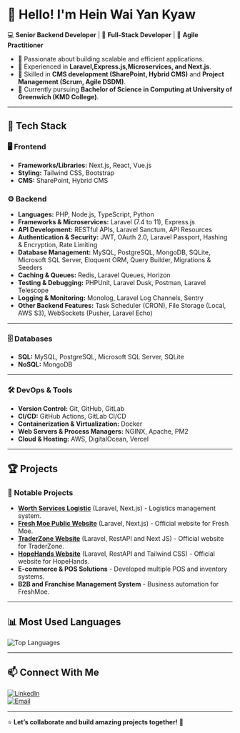 # 👋 Hello! I'm Hein Wai Yan Kyaw

💻 **Senior Backend Developer** | 🎨 **Full-Stack Developer** | 🚀 **Agile Practitioner**

- 🔹 Passionate about building scalable and efficient applications.
- 🔹 Experienced in **Laravel,Express.js,Microservices, and Next.js**.
- 🔹 Skilled in **CMS development (SharePoint, Hybrid CMS)** and **Project Management (Scrum, Agile DSDM)**.
- 🔹 Currently pursuing **Bachelor of Science in Computing at University of Greenwich (KMD College)**.

---

## 🔧 Tech Stack  

### 🖥️ **Frontend**  
- **Frameworks/Libraries:** Next.js, React, Vue.js  
- **Styling:** Tailwind CSS, Bootstrap  
- **CMS:** SharePoint, Hybrid CMS  

### ⚙️ **Backend**

* **Languages:** PHP, Node.js, TypeScript, Python
* **Frameworks & Microservices:** Laravel (7.4 to 11), Express.js
* **API Development:** RESTful APIs, Laravel Sanctum, API Resources
* **Authentication & Security:** JWT, OAuth 2.0, Laravel Passport, Hashing & Encryption, Rate Limiting
* **Database Management:** MySQL, PostgreSQL, MongoDB, SQLite, Microsoft SQL Server, Eloquent ORM, Query Builder, Migrations & Seeders
* **Caching & Queues:** Redis, Laravel Queues, Horizon
* **Testing & Debugging:** PHPUnit, Laravel Dusk, Postman, Laravel Telescope
* **Logging & Monitoring:** Monolog, Laravel Log Channels, Sentry
* **Other Backend Features:** Task Scheduler (CRON), File Storage (Local, AWS S3), WebSockets (Pusher, Laravel Echo)

---

### 🗄️ **Databases**

* **SQL:** MySQL, PostgreSQL, Microsoft SQL Server, SQLite
* **NoSQL:** MongoDB

---

### 🛠 **DevOps & Tools**

* **Version Control:** Git, GitHub, GitLab
* **CI/CD:** GitHub Actions, GitLab CI/CD
* **Containerization & Virtualization:** Docker
* **Web Servers & Process Managers:** NGINX, Apache, PM2
* **Cloud & Hosting:** AWS, DigitalOcean, Vercel

---

## 🏆 Projects  
### 🚀 Notable Projects

- **[Worth Services Logistic](https://worthservicesmm.com/)** (Laravel, Next.js) - Logistics management system.  
- **[Fresh Moe Public Website](https://dev.freshmoe.com/en_us)** (Laravel, Next.js) - Official website for Fresh Moe.
- **[TraderZone Website](https://traderzone.site/)** (Laravel, RestAPI and Next JS) - Official website for TraderZone.
- **[HopeHands Website](https://hopehands.info/donators)** (Laravel, RestAPI and Tailwind CSS) - Official website for HopeHands.
- **E-commerce & POS Solutions** - Developed multiple POS and inventory systems.  
- **B2B and Franchise Management System** - Business automation for FreshMoe.  

---

## 📊 Most Used Languages

![Top Languages](https://github-readme-stats.vercel.app/api/top-langs/?username=heinwaiyankyaw&layout=compact&theme=radical)  

---

## 📫 Connect With Me  
[![LinkedIn](https://img.shields.io/badge/LinkedIn-Profile-blue?style=flat-square&logo=linkedin)](https://www.linkedin.com/in/heinwai-yankyaw-ab0059196/)  
[![Email](https://img.shields.io/badge/Email-Contact-red?style=flat-square&logo=gmail)](mailto:heinwaiyankyaw2001@gmail.com)  

---

⭐ **Let’s collaborate and build amazing projects together!** 🚀
